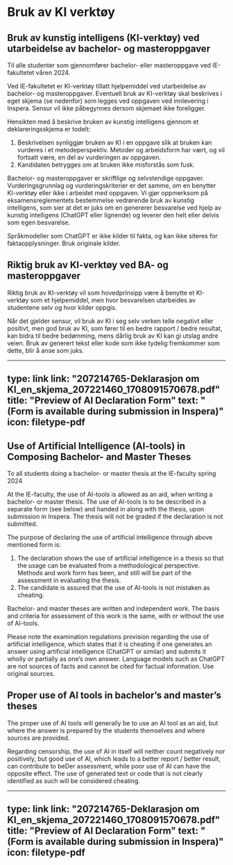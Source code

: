 # Bruk av KI verktøy


## Bruk av kunstig intelligens (KI-verktøy) ved utarbeidelse av bachelor- og masteroppgaver

Til alle studenter som gjennomfører bachelor- eller masteroppgave ved IE-fakultetet våren 2024.

Ved IE-fakultetet er KI-verktøy tillatt hjelpemiddel ved utarbeidelse av bachelor- og masteroppgaver. Eventuell bruk av KI-verktøy skal beskrives i eget skjema (se nedenfor) som legges ved oppgaven ved innlevering i Inspera. Sensur vil ikke påbegynnes dersom skjemaet ikke foreligger. 

Hensikten med å beskrive bruken av kunstig intelligens gjennom et deklareringsskjema er todelt:

1.	Beskrivelsen synliggjør bruken av KI i en oppgave slik at bruken kan vurderes i et metodeperspektiv. Metoder og arbeidsform har vært, og vil fortsatt være, en del av vurderingen av oppgaven.
2.	Kandidaten betrygges om at bruken ikke misforstås som fusk.

Bachelor- og masteroppgaver er skriftlige og selvstendige oppgaver. Vurderingsgrunnlag og vurderingskriterier er det samme, om en benytter KI-verktøy eller ikke i arbeidet med oppgaven. Vi gjør oppmerksom på eksamensreglementets bestemmelse vedrørende bruk av kunstig intelligens, som sier at det er juks om en genererer besvarelse ved hjelp av kunstig intelligens (ChatGPT eller lignende) og leverer den helt eller delvis som egen besvarelse.

Språkmodeller som ChatGPT er ikke kilder til fakta, og kan ikke siteres for faktaopplysninger. Bruk originale kilder.


## Riktig bruk av KI-verktøy ved BA- og masteroppgaver

Riktig bruk av KI-verktøy vil som hovedprinsipp være å benytte et KI-verktøy som et hjelpemiddel, men hvor besvarelsen utarbeides av studentene selv og hvor kilder oppgis.

Når det gjelder sensur, vil bruk av KI i seg selv verken telle negativt eller positivt, men god bruk av KI, som fører til en bedre rapport / bedre resultat, kan bidra til bedre bedømming, mens dårlig bruk av KI kan gi utslag andre veien. Bruk av generert tekst eller kode som ikke tydelig fremkommer som dette, blir å anse som juks.


---
type: link
link: "207214765-Deklarasjon om KI_en_skjema_207221460_1708091570678.pdf"
title: "Preview of AI Declaration Form"
text: "(Form is available during submission in Inspera)"
icon: filetype-pdf
---



## Use of Artificial Intelligence (AI-tools) in Composing Bachelor- and Master Theses

To all students doing a bachelor- or master thesis at the IE-faculty spring 2024

At the IE-faculty, the use of AI-tools is allowed as an aid, when writing a bachelor- or master thesis. The use of AI-tools is to be described in a separate form (see below) and handed in along with the thesis, upon submission in Inspera. The thesis will not be graded if the declaration is not submitted.

The purpose of declaring the use of artificial intelligence through above mentioned form is:

1. The declaration shows the use of artificial intelligence in a thesis so that the usage can be evaluated from a methodological perspective. Methods and work form has been, and still will be part of the assessment in evaluating the thesis.
2. The candidate is assured that the use of AI-tools is not mistaken as cheating.

Bachelor- and master theses are written and independent work. The basis and criteria for assessment of this work is the same, with or without the use of AI-tools.

Please note the examination regulations provision regarding the use of artificial intelligence, which states that it is cheating if one generates an answer using artificial intelligence (ChatGPT or similar) and submits it wholly or partially as one’s own answer.
Language models such as ChatGPT are not sources of facts and cannot be cited for factual information. Use original sources.

## Proper use of AI tools in bachelor’s and master’s theses

The proper use of AI tools will generally be to use an AI tool as an aid, but where the answer is prepared by the students themselves and where sources are provided.

Regarding censorship, the use of AI in itself will neither count negatively nor positively, but good use of AI, which leads to a better report / better result, can contribute to beDer assessment, while poor use of AI can have the opposite effect. The use of generated text or code that is not clearly identified as such will be considered cheating.

---
type: link
link: "207214765-Deklarasjon om KI_en_skjema_207221460_1708091570678.pdf"
title: "Preview of AI Declaration Form"
text: "(Form is available during submission in Inspera)"
icon: filetype-pdf
---